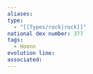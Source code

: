 ```yaml
---
aliases: 
type:
  - "[[Types/rock|rock]]"
national dex number: 377
tags:
  - Hoenn
evolution line: 
associated:
---
```

